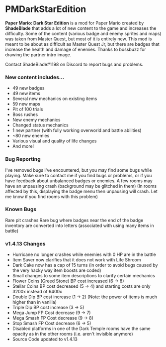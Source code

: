 # PMDarkStarEdition
**Paper Mario: Dark Star Edition** is a mod for Paper Mario created by **ShadeBlade** that adds a lot of new content to the game and increases the difficulty.
Some of the content (various badge and enemy sprites and maps) was taken from Master Quest, but most of it is entirely new.
This mod is meant to be about as difficult as Master Quest Jr, but there are badges that increase the health and damage of enemies.
Thanks to bossbuzz for drawing the partner intro image.

Contact ShadeBlade#1198 on Discord to report bugs and problems.

### **New content includes...**
- 49 new badges
- 49 new items
- Several new mechanics on existing items
- 59 new maps
- Pit of 100 trials
- Boss rushes
- New enemy mechanics
- Changed status mechanics
- 1 new partner (with fully working overworld and battle abilities)
- ~80 new enemies
- Various visual and quality of life changes
- And more!

### Bug Reporting
I've removed bugs I've encountered, but you may find some bugs while playing.
Make sure to contact me if you find bugs or problems, or if you have feedback about unbalanced badges or enemies.
A few rooms may have an unpausing crash (background may be glitched in them) (In rooms affected by this, displaying the badge menu then unpausing will crash. Let me know if you find rooms with this problem)

### Known Bugs
Rare pit crashes
Rare bug where badges near the end of the badge inventory are converted into letters (associated with using many items in battle)

### v1.4.13 Changes 
- Hurricane no longer crashes while enemies with 0 HP are in the battle
- Item Saver now clarifies that it does not work with Life Shroom
- Dark Cake now has a cap of 15 turns (in order to avoid bugs caused by the very hacky way item boosts are coded)
- Small changes to some item descriptions to clarify certain mechanics
- Flower Coins (Greed Stone) BP cost increased (6 -> 8)
- Stellar Coins BP cost decreased (5 -> 4) and starting costs are only 3200x instead of 6400x
- Double Dip BP cost increase (1 -> 2) (Note: the power of items is much higher than in vanilla)
- Triple Dip BP cost increase (3 -> 5)
- Mega Jump FP Cost decrease (9 -> 7)
- Mega Smash FP Cost decrease (9 -> 8)
- Stop Smash FP Cost decrease (6 -> 5)
- Disabled platforms in one of the Dark Temple rooms have the same opacity as in the other rooms (i.e. aren't invisible anymore)
- Source Code updated to v1.4.13

